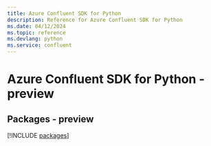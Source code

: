 ```yaml
---
title: Azure Confluent SDK for Python
description: Reference for Azure Confluent SDK for Python
ms.date: 04/12/2024
ms.topic: reference
ms.devlang: python
ms.service: confluent
---
```

# Azure Confluent SDK for Python - preview
## Packages - preview
[!INCLUDE [packages](confluent-index.md)]